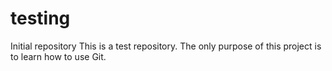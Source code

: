 # testing
Initial repository
This is a test repository. The only purpose of this project is to learn how to use Git.
